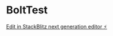 # BoltTest

[Edit in StackBlitz next generation editor ⚡️](https://stackblitz.com/~/github.com/tonbo12345/BoltTest)